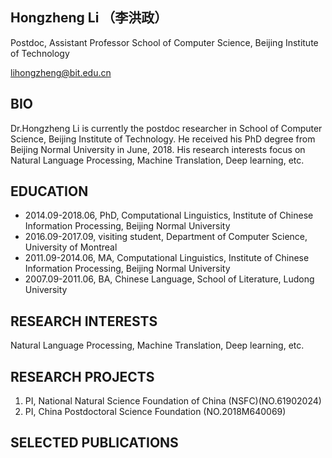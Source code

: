 ## Hongzheng Li （李洪政）

Postdoc, Assistant Professor
School of Computer Science, Beijing Institute of Technology


lihongzheng@bit.edu.cn

## BIO
Dr.Hongzheng Li is currently the postdoc researcher in School of Computer Science, Beijing Institute of Technology. He received his PhD degree from Beijing Normal University in June, 2018. His research interests focus on Natural Language Processing, Machine Translation, Deep learning, etc.

## EDUCATION
- 2014.09-2018.06, PhD, Computational Linguistics, Institute of Chinese Information Processing, Beijing Normal University
- 2016.09-2017.09, visiting student, Department of Computer Science, University of Montreal
- 2011.09-2014.06, MA, Computational Linguistics, Institute of Chinese Information Processing, Beijing Normal University
- 2007.09-2011.06, BA, Chinese Language, School of Literature, Ludong University

## RESEARCH INTERESTS
Natural Language Processing, Machine Translation, Deep learning, etc.

## RESEARCH PROJECTS
1. PI, National Natural Science Foundation of China (NSFC)(NO.61902024)
2. PI, China Postdoctoral Science Foundation (NO.2018M640069)

## SELECTED PUBLICATIONS
